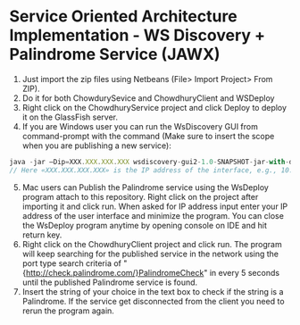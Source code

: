 # Service Oriented Architecture Implementation - WS Discovery + Palindrome Service (JAWX) # 

1. Just import the zip files using Netbeans (File> Import Project> From ZIP).
2. Do it for both ChowdurySevice and ChowdhuryClient and WSDeploy
3. Right click on the ChowdhuryService project and click Deploy to deploy it on the GlassFish server.
4. If you are Windows user you can run the WsDiscovery GUI from command-prompt with the command (Make sure to insert the scope when you are publishing a new service): 
```javascript
java -jar –Dip=XXX.XXX.XXX.XXX wsdiscovery-gui2-1.0-SNAPSHOT-jar-with-dependencies.jar
// Here «XXX.XXX.XXX.XXX» is the IP address of the interface, e.g., 10.X.X.X.
```
5. Mac users can Publish the Palindrome service using the WsDeploy program attach to this repository. Right click on the project after importing it and click run. When asked for IP address input enter your IP address of the user interface and minimize the program. You can close the WsDeploy program anytime by opening console on IDE and hit return key.
6. Right click on the ChowdhuryClient project and click run. The program will keep searching for the published service in the network using the port type search criteria of "{http://check.palindrome.com/}PalindromeCheck" in every 5 seconds until the published Palindrome service is found. 
7. Insert the string of your choice in the text box to check if the string is a Palindrome. If the service get disconnected from the client you need to rerun the program again.
